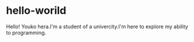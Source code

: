 # hello-worild

Hello!
Youko hera.I'm a student of a univercity.I'm here to explore my ability to programming.
